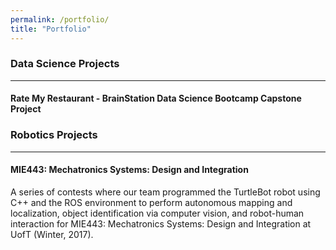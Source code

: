 ```yaml
---
permalink: /portfolio/
title: "Portfolio"
---
```


### Data Science Projects
---

#### Rate My Restaurant - BrainStation Data Science Bootcamp Capstone Project



### Robotics Projects
---

#### MIE443: Mechatronics Systems: Design and Integration
A series of contests where our team programmed the TurtleBot robot using C++ and the ROS environment to perform autonomous mapping and localization, object identification via computer vision, and robot-human interaction for MIE443: Mechatronics Systems: Design and Integration at UofT (Winter, 2017).
